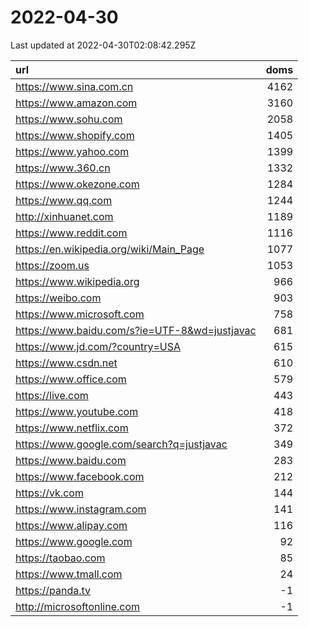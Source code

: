 # 2022-04-30

<!-- BEGIN -->
Last updated at 2022-04-30T02:08:42.295Z

url | doms
:- | -:
https://www.sina.com.cn | 4162
https://www.amazon.com | 3160
https://www.sohu.com | 2058
https://www.shopify.com | 1405
https://www.yahoo.com | 1399
https://www.360.cn | 1332
https://www.okezone.com | 1284
https://www.qq.com | 1244
http://xinhuanet.com | 1189
https://www.reddit.com | 1116
https://en.wikipedia.org/wiki/Main_Page | 1077
https://zoom.us | 1053
https://www.wikipedia.org | 966
https://weibo.com | 903
https://www.microsoft.com | 758
https://www.baidu.com/s?ie=UTF-8&wd=justjavac | 681
https://www.jd.com/?country=USA | 615
https://www.csdn.net | 610
https://www.office.com | 579
https://live.com | 443
https://www.youtube.com | 418
https://www.netflix.com | 372
https://www.google.com/search?q=justjavac | 349
https://www.baidu.com | 283
https://www.facebook.com | 212
https://vk.com | 144
https://www.instagram.com | 141
https://www.alipay.com | 116
https://www.google.com | 92
https://taobao.com | 85
https://www.tmall.com | 24
https://panda.tv | -1
http://microsoftonline.com | -1
<!-- END -->
